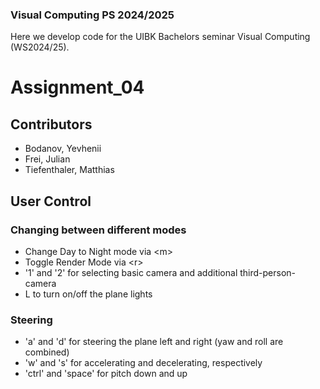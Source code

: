 ### Visual Computing PS 2024/2025

Here we develop code for the UIBK Bachelors seminar Visual Computing (WS2024/25).

# Assignment_04

## Contributors

- Bodanov, Yevhenii
- Frei, Julian
- Tiefenthaler, Matthias

## User Control

### Changing between different modes

- Change Day to Night mode via \<m>
- Toggle Render Mode via \<r>
- '1' and '2' for selecting basic camera and additional third-person-camera
- L to turn on/off the plane lights

### Steering

- 'a' and 'd' for steering the plane left and right (yaw and roll are combined)
- 'w' and 's' for accelerating and decelerating, respectively
- 'ctrl' and 'space' for pitch down and up
